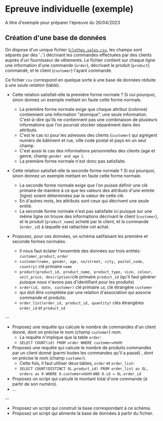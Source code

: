 # Epreuve individuelle (exemple)
A titre d'exemple pour préparer l'épreuve du 26/04/2023

## Création d'une base de données

On dispose d'un unique fichier ([`clothes_sales.csv`](./clothes_sales.csv), les champs sont séparés par des '`;`') décrivant les commandes effectuées par des clients auprès d'un fournisseur de vêtements. Le fichier contient sur chaque ligne une information d'une commande (`order`), décrivant le produit (`product`) commandé, et le client (`customer`) l'ayant commandé.

Ce fichier `csv` correspond en quelque sorte à une base de données réduite à _une seule relation_ (table).

* Cette relation satisfait-elle la première forme normale ? Si oui pourquoi, sinon donnez un exemple mettant en faute cette forme normale.
    * La première forme normale exige que chaque attribut (colonne) contiennent une information "atomique", une seule information. C'est-à-dire qu'ils ne contiennent pas une combinaison de plusieurs informations que l'on pourrait stocker séparément dans des attributs.
    * C'est le cas ici pour les adresses des clients (`customer`) qui agrègent numéro de bâtiment et rue, ville code postal et pays en un seul champ.
    * C'est aussi le cas des informations personnelles des clients (age et genre, champ `gender and age `).
    * La première forme normale n'est donc pas satisfaite.

* Cette relation satisfait-elle la seconde forme normale ? Si oui pourquoi, sinon donnez un exemple mettant en faute cette forme normale.
    * La seconde forme normale exige que l'on puisse définir une clé primaire de manière à ce que les valeurs des attributs d'une entrée (ligne) soient déterminées par la valeur de cette clé.
    * En d'autres mots, les attributs sont ceux qui décrivent une seule entité.
    * La seconde forme normale n'est pas satisfaite ici puisque sur une même ligne on trouve des informations décrivant le client (`customer`), et le produit (`product_name`) acheté par le client, et la commande (`order_id`) à laquelle est rattachée cet achat.

* Proposez, pour ces données, un schéma satifaisant les première et seconde formes normales.
    * Il nous faut éclater l'ensemble des données sur trois entités: `customer`, `product`, `order`
    * `customer(name, gender, age, no/street, city, postal_code, country)` clé primaire `name`
    * `product(product_id, product_name, product_type, size, colour, unit_price, description)`clé primaire `product_id` (qu'il faut générer puisque nous n'avons pas d'identifiant pour les produits)
    * `order(id, date, customer)` clé primaire `id`, clé étrangère `customer`
    * qui doit être complétée par une relation d'association qui associe commande et produits:
    * `order_list(order_id, product_id, quantity)` clés étrangères `order_id` et `product_id`

--

* Proposez une requête qui calcule le nombre de commandes d'un client donné, dont on précise le nom (champ `customer`) _nom_.
    * La requête n'implique que la table `order`:
    * `SELECT COUNT(id) FROM order WHERE customer=`_nom_
* Proposez une requête qui calcule le nombre de produits commandés par un client donné (parmi toutes les commandes qu'il a passé) , dont on précise le nom (champ `customer`).
    * Cette fois, il faut utiliser deux tables, `order` et `order_list`:
    * `SELECT COUNT(DISTINCT OL.product_id) FROM order_list as OL, orders as O WHERE O.customer=`_nom_ `AND O.id = OL.order_id` 
* Proposez un script qui calcule le montant total d'une commande (à partir de son numéro).
* ...

--

* Proposez un script qui construit la base correspondant à ce schéma.
* Proposez un script qui alimente la base de données à partir du fichier.
